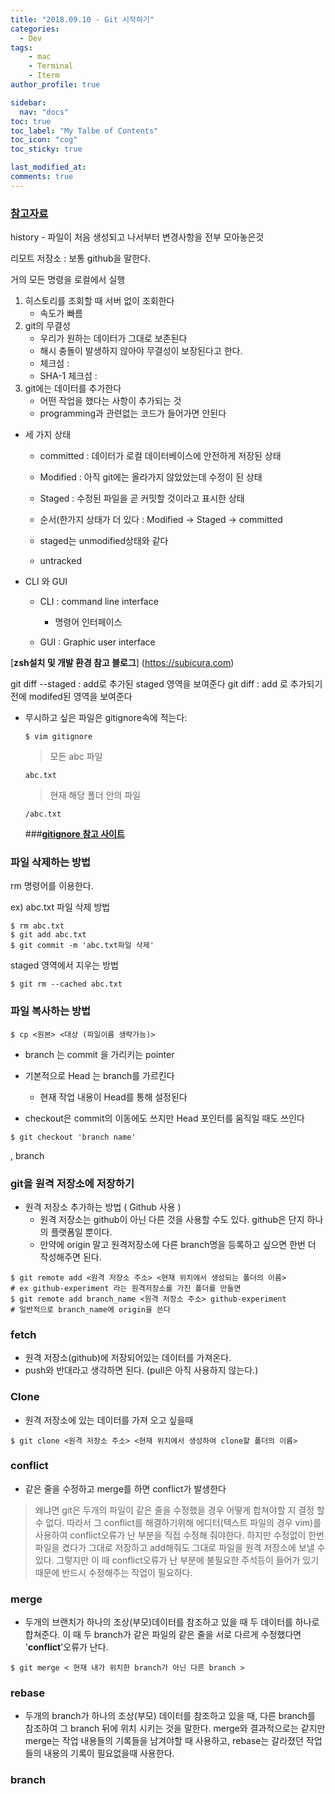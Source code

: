 ```yaml
---
title: "2018.09.10 - Git 시작하기"
categories: 
  - Dev
tags:
    - mac
    - Terminal
    - Iterm
author_profile: true

sidebar:
  nav: "docs"
toc: true
toc_label: "My Talbe of Contents"
toc_icon: "cog"
toc_sticky: true

last_modified_at:
comments: true
---
```


### [__참고자료__](https://git-scm.com/book/ko)

history - 파일이 처음 생성되고 나서부터 변경사항을 전부 모아놓은것 

리모트 저장소 : 보통 github을 말한다.

거의 모든 명령을 로컬에서 실행 

1. 히스토리를 조회할 때 서버 없이 조회한다 
	* 속도가 빠름
2. git의 무결성
	* 우리가 원하는 데이터가 그대로 보존된다
	* 해시 충돌이 발생하지 않아야 무결성이 보장된다고 한다. 
	* 체크섬 : 
	* SHA-1 체크섬 : 
3. git에는 데이터를 추가한다
	* 어떤 작업을 했다는 사항이 추가되는 것
	* programming과 관련없는 코드가 들어가면 안된다

	
* 세 가지 상태
	* committed : 데이터가 로컬 데이터베이스에 안전하게 저장된 상태
	* Modified : 아직 git에는 올라가지 않았았는데 수정이 된 상태
	* Staged : 수정된 파일을 곧 커밋할 것이라고 표시한 상태
	* 순서(한가지 상태가 더 있다 : Modified -> Staged -> committed

	* staged는 unmodified상태와 같다 
	* untracked 

* CLI 와 GUI
	* CLI : command line interface 
		* 명령어 인터페이스
	
	* GUI : Graphic user interface

	
[__zsh설치 및 개발 환경 참고 블로그__] (https://subicura.com)


git diff --staged : add로 추가된 staged 영역을 보여준다 
git diff : add 로 추가되기 전에 modifed된 영역을 보여준다 


* 무시하고 싶은 파일은 gitignore속에 적는다:
	
	`$ vim gitignore`
		
	> 모든 abc 파일 
	
 	`abc.txt`
 		
	> 현재 해당 폴더 안의 파일 
	
	`/abc.txt`
	
	###[__gitignore 참고 사이트__](https://gitignore.io)
	
	
### 파일 삭제하는 방법

rm 명령어를 이용한다. 

ex) abc.txt 파일 삭제 방법

	$ rm abc.txt
	$ git add abc.txt
	$ git commit -m 'abc.txt파일 삭제'
	
staged 영역에서 지우는 방법

	$ git rm --cached abc.txt
	
	
### 파일 복사하는 방법	

	$ cp <원본> <대상 (파일이름 생략가능)>
	
* branch 는 commit 을 가리키는 pointer 

* 기본적으로 Head 는 branch를 가르킨다
	* 현재 작업 내용이 Head를 통해 설정된다 


* checkout은 commit의 이동에도 쓰지만 Head 포인터를 움직일 때도 쓰인다 

```
$ git checkout 'branch name'
```


, branch

### git을 원격 저장소에 저장하기 

* 원격 저장소 추가하는 방법 ( Github 사용 )
	* 원격 저장소는 github이 아닌 다른 것을 사용할 수도 있다. github은 단지 하나의 플랫폼일 뿐이다.
	* 만약에 origin 말고 원격저장소에 다른 branch명을 등록하고 싶으면 한번 더 작성해주면 된다.

```
$ git remote add <원격 저장소 주소> <현재 위치에서 생성되는 폴더의 이름>
# ex github-experiment 라는 원격저장소를 가진 폴더를 만들면
$ git remote add branch_name <원격 저장소 주소> github-experiment
# 일반적으로 branch_name에 origin을 쓴다
```
			


### fetch 

- 원격 저장소(github)에 저장되어있는 데이터를 가져온다. 
- push와 반대라고 생각하면 된다. (pull은 아직 사용하지 않는다.) 


### Clone 

- 원격 저장소에 있는 데이터를 가져 오고 싶을때 

```
$ git clone <원격 저장소 주소> <현재 위치에서 생성하여 clone할 폴더의 이름> 
```		

### conflict

* 같은 줄을 수정하고 merge를 하면 conflict가 발생한다

>왜냐면 git은 두개의 파일이 같은 줄을 수정했을 경우 어떻게 합쳐야할 지 결정 할 수 없다. 
>따라서 그 conflict를 해결하기위해 에디터(텍스트 파일의 경우 vim)를 사용하여 conflict오류가 난 부분을 직접 수정해 줘야한다. 
>하지만 수정없이 한번 파일을 켰다가 그대로 저장하고 add해줘도 그대로 파일을 원격 저장소에 보낼 수 있다. 그렇지만 이 때 conflict오류가 난 부분에 불필요한 주석등이 들어가 있기 때문에 반드시 수정해주는 작업이 필요하다.
		
		
### merge

- 두개의 브랜치가 하나의 조상(부모)데이터를 참조하고 있을 때 두 데이터를 하나로 합쳐준다. 이 때 두 branch가 같은 파일의 같은 줄을 서로 다르게 수정했다면 '__conflict__'오류가 난다.

`$ git merge < 현재 내가 위치한 branch가 아닌 다른 branch >`


### rebase

- 두개의 branch가 하나의 조상(부모) 데이터를 참조하고 있을 때, 다른 branch를 참조하여 그 branch 뒤에 위치 시키는 것을 말한다. 
merge와 결과적으로는 같지만 merge는 작업 내용들의 기록들을 남겨야할 때 사용하고, rebase는 갈라졌던 작업들의 내용의 기록이 필요없을때 사용한다. 


### branch
